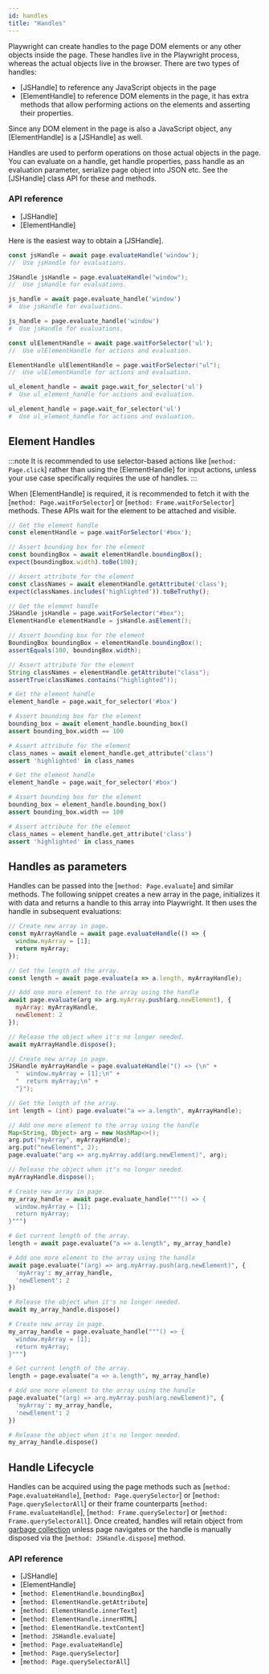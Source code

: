 ```yaml
---
id: handles
title: "Handles"
---
```


Playwright can create handles to the page DOM elements or any other objects inside the
page. These handles live in the Playwright process, whereas the actual objects live
in the browser. There are two types of handles:
- [JSHandle] to reference any JavaScript objects in the page
- [ElementHandle] to reference DOM elements in the page, it has extra methods that allow
performing actions on the elements and asserting their properties.

Since any DOM element in the page is also a JavaScript object, any [ElementHandle] is
a [JSHandle] as well.

Handles are used to perform operations on those actual objects in the page. You can evaluate
on a handle, get handle properties, pass handle as an evaluation parameter, serialize page
object into JSON etc. See the [JSHandle] class API for these and methods.

### API reference
- [JSHandle]
- [ElementHandle]

Here is the easiest way to obtain a [JSHandle].

```js
const jsHandle = await page.evaluateHandle('window');
//  Use jsHandle for evaluations.
```

```java
JSHandle jsHandle = page.evaluateHandle("window");
//  Use jsHandle for evaluations.
```

```python async
js_handle = await page.evaluate_handle('window')
#  Use jsHandle for evaluations.
```

```python sync
js_handle = page.evaluate_handle('window')
#  Use jsHandle for evaluations.
```

```js
const ulElementHandle = await page.waitForSelector('ul');
//  Use ulElementHandle for actions and evaluation.
```

```java
ElementHandle ulElementHandle = page.waitForSelector("ul");
//  Use ulElementHandle for actions and evaluation.
```

```python async
ul_element_handle = await page.wait_for_selector('ul')
#  Use ul_element_handle for actions and evaluation.
```

```python sync
ul_element_handle = page.wait_for_selector('ul')
#  Use ul_element_handle for actions and evaluation.
```

## Element Handles

:::note
It is recommended to use selector-based actions like [`method: Page.click`] rather than using the [ElementHandle] for input actions, unless your use case specifically requires the use of handles.
:::

When [ElementHandle] is required, it is recommended to fetch it with the
[`method: Page.waitForSelector`] or [`method: Frame.waitForSelector`] methods. These
APIs wait for the element to be attached and visible.

```js
// Get the element handle
const elementHandle = page.waitForSelector('#box');

// Assert bounding box for the element
const boundingBox = await elementHandle.boundingBox();
expect(boundingBox.width).toBe(100);

// Assert attribute for the element
const classNames = await elementHandle.getAttribute('class');
expect(classNames.includes('highlighted')).toBeTruthy();
```

```java
// Get the element handle
JSHandle jsHandle = page.waitForSelector("#box");
ElementHandle elementHandle = jsHandle.asElement();

// Assert bounding box for the element
BoundingBox boundingBox = elementHandle.boundingBox();
assertEquals(100, boundingBox.width);

// Assert attribute for the element
String classNames = elementHandle.getAttribute("class");
assertTrue(classNames.contains("highlighted"));
```

```python async
# Get the element handle
element_handle = page.wait_for_selector('#box')

# Assert bounding box for the element
bounding_box = await element_handle.bounding_box()
assert bounding_box.width == 100

# Assert attribute for the element
class_names = await element_handle.get_attribute('class')
assert 'highlighted' in class_names
```

```python sync
# Get the element handle
element_handle = page.wait_for_selector('#box')

# Assert bounding box for the element
bounding_box = element_handle.bounding_box()
assert bounding_box.width == 100

# Assert attribute for the element
class_names = element_handle.get_attribute('class')
assert 'highlighted' in class_names
```

## Handles as parameters

Handles can be passed into the [`method: Page.evaluate`] and similar methods.
The following snippet creates a new array in the page, initializes it with data
and returns a handle to this array into Playwright. It then uses the handle
in subsequent evaluations:

```js
// Create new array in page.
const myArrayHandle = await page.evaluateHandle(() => {
  window.myArray = [1];
  return myArray;
});

// Get the length of the array.
const length = await page.evaluate(a => a.length, myArrayHandle);

// Add one more element to the array using the handle
await page.evaluate(arg => arg.myArray.push(arg.newElement), {
  myArray: myArrayHandle,
  newElement: 2
});

// Release the object when it's no longer needed.
await myArrayHandle.dispose();
```

```java
// Create new array in page.
JSHandle myArrayHandle = page.evaluateHandle("() => {\n" +
  "  window.myArray = [1];\n" +
  "  return myArray;\n" +
  "}");

// Get the length of the array.
int length = (int) page.evaluate("a => a.length", myArrayHandle);

// Add one more element to the array using the handle
Map<String, Object> arg = new HashMap<>();
arg.put("myArray", myArrayHandle);
arg.put("newElement", 2);
page.evaluate("arg => arg.myArray.add(arg.newElement)", arg);

// Release the object when it"s no longer needed.
myArrayHandle.dispose();
```

```python async
# Create new array in page.
my_array_handle = await page.evaluate_handle("""() => {
  window.myArray = [1];
  return myArray;
}""")

# Get current length of the array.
length = await page.evaluate("a => a.length", my_array_handle)

# Add one more element to the array using the handle
await page.evaluate("(arg) => arg.myArray.push(arg.newElement)", {
  'myArray': my_array_handle,
  'newElement': 2
})

# Release the object when it's no longer needed.
await my_array_handle.dispose()
```

```python sync
# Create new array in page.
my_array_handle = page.evaluate_handle("""() => {
  window.myArray = [1];
  return myArray;
}""")

# Get current length of the array.
length = page.evaluate("a => a.length", my_array_handle)

# Add one more element to the array using the handle
page.evaluate("(arg) => arg.myArray.push(arg.newElement)", {
  'myArray': my_array_handle,
  'newElement': 2
})

# Release the object when it's no longer needed.
my_array_handle.dispose()
```

## Handle Lifecycle

Handles can be acquired using the page methods such as [`method: Page.evaluateHandle`],
[`method: Page.querySelector`] or [`method: Page.querySelectorAll`] or their frame counterparts
[`method: Frame.evaluateHandle`], [`method: Frame.querySelector`] or [`method: Frame.querySelectorAll`]. Once
created, handles will retain object from
[garbage collection](https://developer.mozilla.org/en-US/docs/Web/JavaScript/Memory_Management)
unless page navigates or the handle is manually disposed via the [`method: JSHandle.dispose`] method.


### API reference
- [JSHandle]
- [ElementHandle]
- [`method: ElementHandle.boundingBox`]
- [`method: ElementHandle.getAttribute`]
- [`method: ElementHandle.innerText`]
- [`method: ElementHandle.innerHTML`]
- [`method: ElementHandle.textContent`]
- [`method: JSHandle.evaluate`]
- [`method: Page.evaluateHandle`]
- [`method: Page.querySelector`]
- [`method: Page.querySelectorAll`]
